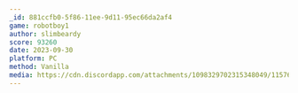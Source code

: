```yaml
---
_id: 881ccfb0-5f86-11ee-9d11-95ec66da2af4
game: robotboy1
author: slimbeardy
score: 93260
date: 2023-09-30
platform: PC
method: Vanilla
media: https://cdn.discordapp.com/attachments/1098329702315348049/1157642309177974814/Screenshot_2023-09-30_123532.png?ex=651959ea&is=6518086a&hm=d606a877014458ca5c6a238eb0454d7ad417ef0d90ab6f0541993e4a689d59c7&
---
```


